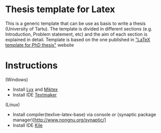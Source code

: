 Thesis template for Latex
========================

This is a generic template that can be use as basis to write a thesis (University of Tartu). The template is divided in different sections (e.g. Introduction, Problem statement, etc) and the aim of each section is explained in detail.
Template is based on the one published in ["LaTeX template for PhD thesis"](http://openwetware.org/wiki/LaTeX_template_for_PhD_thesis) website

Instructions
============

(Windows)
- Install [Lyx](http://www.lyx.org/) and [Miktex](http://miktex.org/)
- Install IDE [Textmaker](http://www.xm1math.net/texmaker/)

(Linux)
- Install compiler(texlive-latex-base) via console or (synaptic package manager)[http://www.nongnu.org/synaptic/]
- Install IDE [Kile](http://kile.sourceforge.net/)
